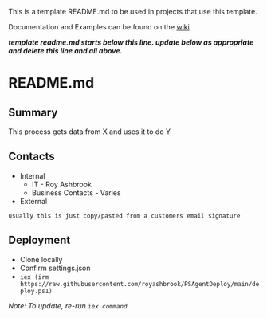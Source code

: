This is a template README.md to be used in projects that use this template.

Documentation and Examples can be found on the [wiki](https://github.com/royashbrook/PSAgentTemplate/wiki)

__*template readme.md starts below this line. update below as appropriate and delete this line and all above.*__
# README.md

## Summary

This process gets data from X and uses it to do Y

## Contacts

- Internal
  - IT - Roy Ashbrook
  - Business Contacts - Varies
- External

```
usually this is just copy/pasted from a customers email signature
```

## Deployment

- Clone locally
- Confirm settings.json
- `iex (irm https://raw.githubusercontent.com/royashbrook/PSAgentDeploy/main/deploy.ps1)`
  
_Note: To update, re-run `iex command`_
